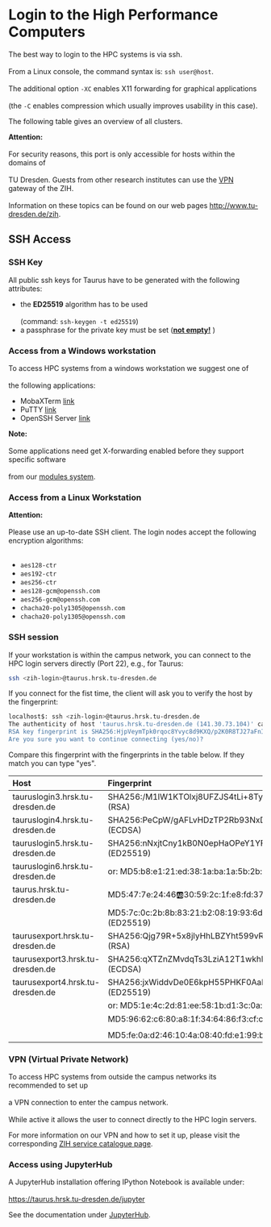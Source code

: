 # Login to the High Performance Computers

The best way to login to the HPC systems is via ssh. <br></br>
From a Linux console, the command syntax is: `ssh user@host`. <br></br>
The additional option `-XC` enables X11 forwarding for graphical applications <br></br>
(the `-C` enables compression which usually improves usability in this case).

The following table gives an overview of all clusters.

**Attention:** <br></br>
For security reasons, this port is only accessible for hosts within the domains of <br></br>
TU Dresden. Guests from other research institutes can use the 
[VPN](https://tu-dresden.de/zih/dienste/service-katalog/arbeitsumgebung/zugang_datennetz/vpn)
gateway of the ZIH. <br></br> 
Information on these topics can be found on our web pages <http://www.tu-dresden.de/zih>.

## SSH Access
### SSH Key
All public ssh keys for Taurus have to be generated with the following attributes:
  * the **ED25519** algorithm has to be used <br></br>
    (command: `ssh-keygen -t ed25519`)
  * a passphrase for the private key must be set (**<ins>not empty!</ins>** )

### Access from a Windows workstation

To access HPC systems from a windows workstation we suggest one of <br></br>
the following applications:
  * MobaXTerm [link](https://mobaxterm.mobatek.net)
  * PuTTY [link](https://www.putty.org)
  * OpenSSH Server [link](https://docs.microsoft.com/de-de/windows-server/administration/openssh/openssh_install_firstuse)

**Note:** <br></br>
Some applications need get X-forwarding enabled before they support specific software <br></br>
from our [modules system](../software/modules.md/).

### Access from a Linux Workstation

**Attention:** <br></br>
 Please use an up-to-date SSH client. The login nodes accept the following encryption
algorithms: <br></br>
  * `aes128-ctr`
  * `aes192-ctr`
  * `aes256-ctr`
  * `aes128-gcm@openssh.com`
  * `aes256-gcm@openssh.com`
  * `chacha20-poly1305@openssh.com`
  * `chacha20-poly1305@openssh.com`

### SSH session

If your workstation is within the campus network, you can connect to the
HPC login servers directly (Port 22), e.g., for Taurus:

```Bash
ssh <zih-login>@taurus.hrsk.tu-dresden.de
```

If you connect for the fist time, the client will ask you to verify the host by the fingerprint:

```Bash
localhost$: ssh <zih-login>@taurus.hrsk.tu-dresden.de
The authenticity of host 'taurus.hrsk.tu-dresden.de (141.30.73.104)' can't be established.
RSA key fingerprint is SHA256:HjpVeymTpk0rqoc8Yvyc8d9KXQ/p2K0R8TJ27aFnIL8.
Are you sure you want to continue connecting (yes/no)?
```

Compare this fingerprint with the fingerprints in the table below. If
they match you can type "yes".

| Host                      | Fingerprint           |
|:--------------------------|:----------------------|
| tauruslogin3.hrsk.tu-dresden.de | SHA256:/M1lW1KTOlxj8UFZJS4tLi+8TyndcDqrZfLGX7KAU8s (RSA)      |
| tauruslogin4.hrsk.tu-dresden.de | SHA256:PeCpW/gAFLvHDzTP2Rb93NxD+rpUsyQY8WebjQC7kz0 (ECDSA)    |
| tauruslogin5.hrsk.tu-dresden.de | SHA256:nNxjtCny1kB0N0epHaOPeY1YFd0ri2Dvt2CK7rOGlXg (ED25519)  |
| tauruslogin6.hrsk.tu-dresden.de | or: MD5:b8:e1:21:ed:38:1a:ba:1a:5b:2b:bc:35:31:62:21:49 (RSA) |
| taurus.hrsk.tu-dresden.de       | MD5:47:7e:24:46:ab:30:59:2c:1f:e8:fd:37:2a:5d:ee:25 (ECDSA)   |
|                                 | MD5:7c:0c:2b:8b:83:21:b2:08:19:93:6d:03:80:76:8a:7b (ED25519) |
| taurusexport.hrsk.tu-dresden.de  | SHA256:Qjg79R+5x8jlyHhLBZYht599vRk+SujnG1yT1l2dYUM (RSA)   |
| taurusexport3.hrsk.tu-dresden.de | SHA256:qXTZnZMvdqTs3LziA12T1wkhNcFqTHe59fbbU67Qw3g (ECDSA) |
| taurusexport4.hrsk.tu-dresden.de | SHA256:jxWiddvDe0E6kpH55PHKF0AaBg/dQLefQaQZ2P4mb3o (ED25519)  |
|                                  | or: MD5:1e:4c:2d:81:ee:58:1b:d1:3c:0a:18:c4:f7:0b:23:20 (RSA) |
|                                  | MD5:96:62:c6:80:a8:1f:34:64:86:f3:cf:c5:9b:cd:af:da (ECDSA)   |
|                                  | MD5:fe:0a:d2:46:10:4a:08:40:fd:e1:99:b7:f2:06:4f:bc (ED25519) |

### VPN (Virtual Private Network)
To access HPC systems from outside the campus networks its recommended to set up <br></br>
a VPN connection to enter the campus network. <br></br>
While active it allows the user to connect directly to the HPC login servers.

For more information on our VPN and how to set it up, please visit the corresponding
[ZIH service catalogue page](https://tu-dresden.de/zih/dienste/service-katalog/arbeitsumgebung/zugang_datennetz/vpn).

### Access using JupyterHub

A JupyterHub installation offering IPython Notebook is available under: <br></br>
https://taurus.hrsk.tu-dresden.de/jupyter

See the documentation under [JupyterHub](../access/jupyterhub.md).
